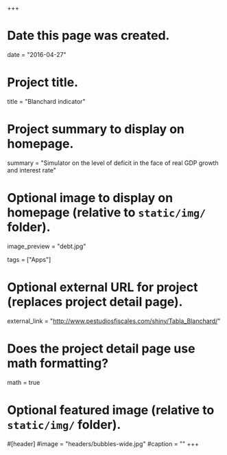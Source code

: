 +++
# Date this page was created.
date = "2016-04-27"

# Project title.
title = "Blanchard indicator"

# Project summary to display on homepage.
summary = "Simulator on the level of deficit in the face of real GDP growth and interest rate"

# Optional image to display on homepage (relative to `static/img/` folder).
image_preview = "debt.jpg"

tags = ["Apps"]

# Optional external URL for project (replaces project detail page).
external_link = "http://www.pestudiosfiscales.com/shiny/Tabla_Blanchard/"

# Does the project detail page use math formatting?
math = true

# Optional featured image (relative to `static/img/` folder).
#[header]
#image = "headers/bubbles-wide.jpg"
#caption = ""
+++

